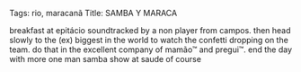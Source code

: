 Tags: rio, maracanã
Title: SAMBA Y MARACA
  
breakfast at epitácio soundtracked by a non player from campos. then head slowly to the (ex) biggest in the world to watch the confetti dropping on the team. do that in the excellent company of mamão™ and pregui™. end the day with more one man samba show at saude of course
